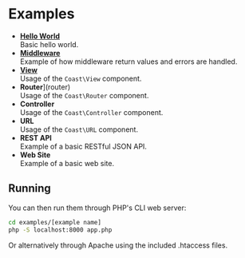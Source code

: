 # Examples

* [**Hello World**](hello-world)  
	Basic hello world.
* [**Middleware**](middleware)  
	Example of how middleware return values and errors are handled.
* [**View**](view)  
	Usage of the `Coast\View` component.
* **Router**](router)  
	Usage of the `Coast\Router` component.
* **Controller**  
	Usage of the `Coast\Controller` component.
* **URL**  
	Usage of the `Coast\URL` component.
* **REST API**  
	Example of a basic RESTful JSON API.
* **Web Site**  
	Example of a basic web site.

## Running

You can then run them through PHP's CLI web server:

```bash
cd examples/[example name]
php -S localhost:8000 app.php
```

Or alternatively through Apache using the included .htaccess files.